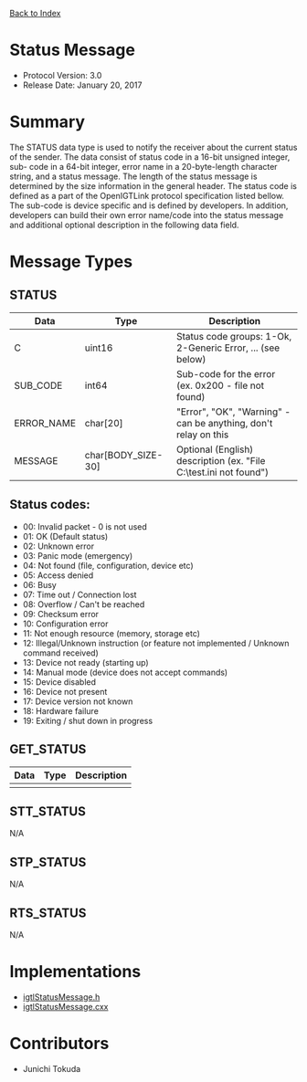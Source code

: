 [Back to Index](/Documents/Protocol/index.md)

Status Message
==============

- Protocol Version: 3.0
- Release Date: January 20, 2017

Summary
=======

The STATUS data type is used to notify the receiver about the current status of
the sender. The data consist of status code in a 16-bit unsigned integer, sub-
code in a 64-bit integer, error name in a 20-byte-length character string, and a
status message. The length of the status message is determined by the size
information in the general header. The status code is defined as a part of the
OpenIGTLink protocol specification listed bellow. The sub-code is device
specific and is defined by developers. In addition, developers can build their
own error name/code into the status message and additional optional description
in the following data field.


Message Types
=============

STATUS
------

 Data       | Type          | Description
------------|---------------|---------------------------------------------------
 C          | uint16        | Status code groups: 1-Ok, 2-Generic Error, ... (see below)
 SUB_CODE   | int64         | Sub-code for the error (ex. 0x200 - file not found)
 ERROR_NAME | char[20]      | "Error", "OK", "Warning" - can be anything, don't relay on this
 MESSAGE    | char[BODY_SIZE-30]| Optional (English) description (ex. "File C:\test.ini not found")

Status codes:
-------------------

- 00: Invalid packet - 0 is not used
- 01: OK (Default status)
- 02: Unknown error
- 03: Panic mode (emergency)
- 04: Not found (file, configuration, device etc)
- 05: Access denied
- 06: Busy
- 07: Time out / Connection lost
- 08: Overflow / Can't be reached
- 09: Checksum error
- 10: Configuration error
- 11: Not enough resource (memory, storage etc)
- 12: Illegal/Unknown instruction (or feature not implemented / Unknown command received)
- 13: Device not ready (starting up)
- 14: Manual mode (device does not accept commands)
- 15: Device disabled
- 16: Device not present
- 17: Device version not known
- 18: Hardware failure
- 19: Exiting / shut down in progress

GET_STATUS
-------------------

 Data         | Type          | Description
--------------|---------------|-------------------------------------------------
              |               |

STT_STATUS
-------------------

N/A

STP_STATUS
-------------------

N/A

RTS_STATUS
-------------------

N/A

Implementations
===================

* [igtlStatusMessage.h](/Source/igtlStatusMessage.h)
* [igtlStatusMessage.cxx](/Source/igtlStatusMessage.cxx)

Contributors
===================

* Junichi Tokuda
